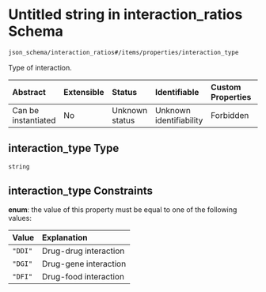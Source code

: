 # Untitled string in interaction\_ratios Schema

```txt
json_schema/interaction_ratios#/items/properties/interaction_type
```

Type of interaction.

| Abstract            | Extensible | Status         | Identifiable            | Custom Properties | Additional Properties | Access Restrictions | Defined In                                                                                           |
| :------------------ | :--------- | :------------- | :---------------------- | :---------------- | :-------------------- | :------------------ | :--------------------------------------------------------------------------------------------------- |
| Can be instantiated | No         | Unknown status | Unknown identifiability | Forbidden         | Allowed               | none                | [interaction\_ratios.schema.json\*](../../out/interaction_ratios.schema.json "open original schema") |

## interaction\_type Type

`string`

## interaction\_type Constraints

**enum**: the value of this property must be equal to one of the following values:

| Value   | Explanation           |
| :------ | :-------------------- |
| `"DDI"` | Drug-drug interaction |
| `"DGI"` | Drug-gene interaction |
| `"DFI"` | Drug-food interaction |

